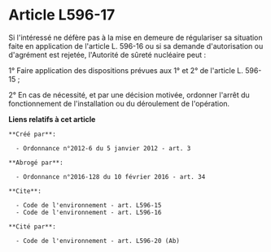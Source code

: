 # Article L596-17

Si l'intéressé ne défère pas à la mise en demeure de régulariser sa situation faite en application de l'article L. 596-16 ou
si sa demande d'autorisation ou d'agrément est rejetée, l'Autorité de sûreté nucléaire peut : 

1° Faire application des dispositions prévues aux 1° et 2° de l'article L. 596-15 ; 

2° En cas de nécessité, et par une décision motivée, ordonner l'arrêt du fonctionnement de l'installation ou du déroulement
de l'opération.

**Liens relatifs à cet article**

	**Créé par**:

	  - Ordonnance n°2012-6 du 5 janvier 2012 - art. 3

	**Abrogé par**:

	  - Ordonnance n°2016-128 du 10 février 2016 - art. 34

	**Cite**:

	  - Code de l'environnement - art. L596-15
	  - Code de l'environnement - art. L596-16

	**Cité par**:

	  - Code de l'environnement - art. L596-20 (Ab)

